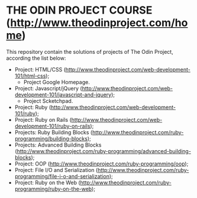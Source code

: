 # THE ODIN PROJECT COURSE (http://www.theodinproject.com/home)

This repository contain the solutions of projects of The Odin Project, according the list below:

- Project: HTML/CSS (http://www.theodinproject.com/web-development-101/html-css);
  - Project Google Homepage.
- Project: Javascript/jQuery (http://www.theodinproject.com/web-development-101/javascript-and-jquery);
  - Project Scketchpad.
- Project: Ruby (http://www.theodinproject.com/web-development-101/ruby);
- Project: Ruby on Rails (http://www.theodinproject.com/web-development-101/ruby-on-rails);
- Projects: Ruby Building Blocks (http://www.theodinproject.com/ruby-programming/building-blocks);
- Projects: Advanced Building Blocks (http://www.theodinproject.com/ruby-programming/advanced-building-blocks);
- Project: OOP (http://www.theodinproject.com/ruby-programming/oop);
- Project: File I/O and Serialization (http://www.theodinproject.com/ruby-programming/file-i-o-and-serialization);
- Project: Ruby on the Web (http://www.theodinproject.com/ruby-programming/ruby-on-the-web);

